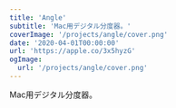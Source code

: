 ```yaml
---
title: 'Angle'
subtitle: 'Mac用デジタル分度器。'
coverImage: '/projects/angle/cover.png'
date: '2020-04-01T00:00:00'
url: 'https://apple.co/3x5hyzG'
ogImage:
  url: '/projects/angle/cover.png'
---
```


Mac用デジタル分度器。
